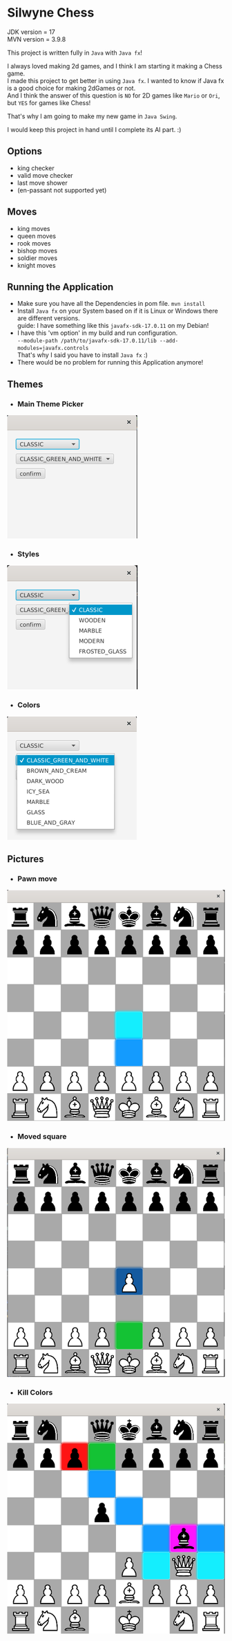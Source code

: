 # Silwyne Chess

JDK version = 17\
MVN version = 3.9.8

This project is written fully in `Java` with `Java fx`!

I always loved making 2d games, and I think I am starting it making a Chess game.\
I made this project to get better in using `Java fx`.
I wanted to know if Java fx is a good choice for making 2dGames or not.\
And I think the answer of this question is `NO` for 2D games like `Mario` or `Ori`,
but `YES` for games like Chess!

That's why I am going to make my new game in `Java Swing`.

I would keep this project in hand until I complete its AI part. :)

## Options
- king checker
- valid move checker
- last move shower
- (en-passant not supported yet)

## Moves
- king moves
- queen moves
- rook moves
- bishop moves
- soldier moves
- knight moves

## Running the Application
- Make sure you have all the Dependencies in pom file. `mvn install`
- Install `Java fx` on your System based on if it is Linux or Windows there are different versions.\
guide: I have something like this `javafx-sdk-17.0.11` on my Debian!
- I have this 'vm option' in my build and run configuration.\
`--module-path /path/to/javafx-sdk-17.0.11/lib --add-modules=javafx.controls`\
That's why I said you have to install `Java fx` :)
- There would be no problem for running this Application anymore!
## Themes
- ### Main Theme Picker
![Alt text](images/main-theme-picker.png)
- ### Styles
![Alt text](images/style-chooser.png) 
- ### Colors
![Alt text](images/color-chooser.png)

## Pictures
- ### Pawn move
![Alt text](images/pawn-move.png)
- ### Moved square
![Alt text](images/moved-square.png)
- ### Kill Colors
![Alt text](images/kill-colors.png)